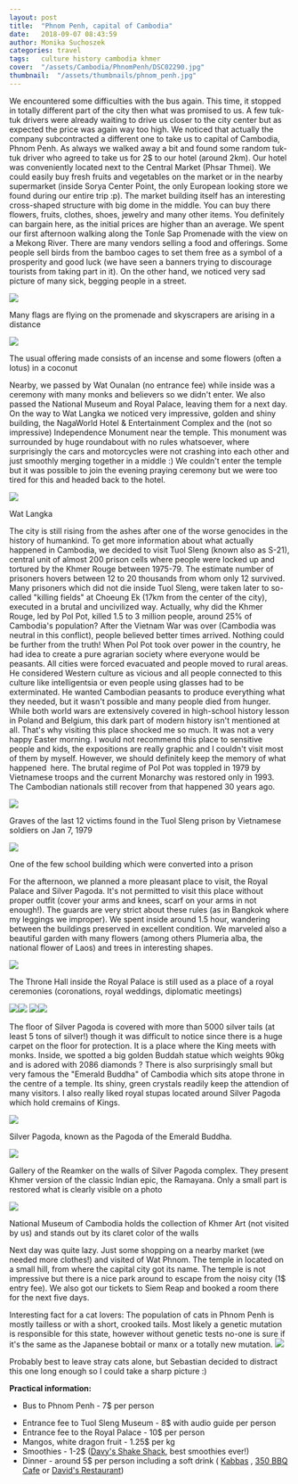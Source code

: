 ```yaml
---
layout: post
title:  "Phnom Penh, capital of Cambodia"
date:   2018-09-07 08:43:59
author: Monika Suchoszek
categories: travel
tags:	culture history cambodia khmer
cover:  "/assets/Cambodia/PhnomPenh/DSC02290.jpg"
thumbnail:  "/assets/thumbnails/phnom_penh.jpg"
---
```


We encountered some difficulties with the bus again. This time, it stopped in totally different part of the city then what was promised to us. A few tuk-tuk drivers were already waiting to drive us closer to the city center but as expected the price was again way too high. We noticed that actually the company subcontracted a different one to take us to capital of Cambodia, Phnom Penh. As always we walked away a bit and found some random tuk-tuk driver who agreed to take us for 2$ to our hotel (around 2km). Our hotel was conveniently located next to the Central Market (Phsar Thmei). We could easily buy fresh fruits and vegetables on the market or in the nearby supermarket (inside Sorya Center Point, the only European looking store we found during our entire trip :p). The market building itself has an interesting cross-shaped structure with big dome in the middle. You can buy there flowers, fruits, clothes, shoes, jewelry and many other items. You definitely can bargain here, as the initial prices are higher than an average. We spent our first afternoon walking along the Tonle Sap Promenade with the view on a Mekong River. There are many vendors selling a food and offerings. Some people sell birds from the bamboo cages to set them free as a symbol of a prosperity and good luck (we have seen a banners trying to discourage tourists from taking part in it). On the other hand, we noticed very sad picture of many sick, begging people in a street.

<img src="/assets/Cambodia/PhnomPenh/DSC02220.1.jpg">
<p class="caption">Many flags are flying on the promenade and skyscrapers are arising in a distance</p>
<img src="/assets/Cambodia/PhnomPenh/DSC02223.jpg">
<p class="caption">The usual offering made consists of an incense and some flowers (often a lotus) in a coconut</p>

Nearby, we passed by Wat Ounalan (no entrance fee) while inside was a ceremony with many monks and believers so we didn't enter. We also passed the National Museum and Royal Palace, leaving them for a next day. On the way to Wat Langka we noticed very impressive, golden and shiny building, the NagaWorld Hotel &amp; Entertainment Complex and the (not so impressive) Independence Monument near the temple. This monument was surrounded by huge roundabout with no rules whatsoever, where surprisingly the cars and motorcycles were not crashing into each other and just smoothly merging together in a middle :) We couldn't enter the temple but it was possible to join the evening praying ceremony but we were too tired for this and headed back to the hotel.

<img src="/assets/Cambodia/PhnomPenh/DSC02236.jpg">
<p class="caption">Wat Langka</p>

The city is still rising from the ashes after one of the worse genocides in the history of humankind. To get more information about what actually happened in Cambodia, we decided to visit Tuol Sleng (known also as S-21), central unit of almost 200 prison cells where people were locked up and tortured by the Khmer Rouge between 1975-79. The estimate number of prisoners hovers between 12 to 20 thousands from whom only 12 survived. Many prisoners which did not die inside Tuol Sleng, were taken later to so-called "killing fields" at Choeung Ek (17km from the center of the city), executed in a brutal and uncivilized way. Actually, why did the Khmer Rouge, led by Pol Pot, killed 1.5 to 3 million people, around 25% of Cambodia's population? After the Vietnam War was over (Cambodia was neutral in this conflict), people believed better times arrived. Nothing could be further from the truth! When Pol Pot took over power in the country, he had idea to create a pure agrarian society where everyone would be peasants. All cities were forced evacuated and people moved to rural areas. He considered Western culture as vicious and all people connected to this culture like intelligentsia or even people using glasses had to be exterminated. He wanted Cambodian peasants to produce everything what they needed, but it wasn't possible and many people died from hunger. While both world wars are extensively covered in high-school history lesson in Poland and Belgium, this dark part of modern history isn't mentioned at all. That's why visiting this place shocked me so much. It was not a very happy Easter morning. I would not recommend this place to sensitive people and kids, the expositions are really graphic and I couldn't visit most of them by myself. However, we should definitely keep the memory of what happened  here. The brutal regime of Pol Pot was toppled in 1979 by Vietnamese troops and the current Monarchy was restored only in 1993. The Cambodian nationals still recover from that happened 30 years ago.

<img src="/assets/Cambodia/PhnomPenh/DSC02243.jpg">
<p class="caption">Graves of the last 12 victims found in the Tuol Sleng prison by Vietnamese soldiers on Jan 7, 1979</p>
<img src="/assets/Cambodia/PhnomPenh/DSC02247.jpg">
<p class="caption">One of the few school building which were converted into a prison</p>

For the afternoon, we planned a more pleasant place to visit, the Royal Palace and Silver Pagoda. It's not permitted to visit this place without proper outfit (cover your arms and knees, scarf on your arms in not enough!). The guards are very strict about these rules (as in Bangkok where my leggings we improper). We spent inside around 1.5 hour, wandering between the buildings preserved in excellent condition. We marveled also a beautiful garden with many flowers (among others Plumeria alba, the national flower of Laos) and trees in interesting shapes.

<img src="/assets/Cambodia/PhnomPenh/DSC02290.jpg">
<p class="caption">The Throne Hall inside the Royal Palace is still used as a place of a royal ceremonies (coronations, royal weddings, diplomatic meetings)</p>
<img src="/assets/Cambodia/PhnomPenh/DSC02324-e1536745911256.jpg"><img src="/assets/Cambodia/PhnomPenh/DSC02284-e1536745786214.jpg">
<img src="/assets/Cambodia/PhnomPenh/IMG_20180401_164429271.jpg"><img src="/assets/Cambodia/PhnomPenh/DSC02302-e1536745795589.jpg">

The floor of Silver Pagoda is covered with more than 5000 silver tails (at least 5 tons of silver!) though it was difficult to notice since there is a huge carpet on the floor for protection. It is a place where the King meets with monks. Inside, we spotted a big golden Buddah statue which weights 90kg and is adored with 2086 diamonds ? There is also surprisingly small but very famous the "Emerald Buddha" of Cambodia which sits atope throne in the centre of a temple. Its shiny, green crystals readily keep the attendion of many visitors. I also really liked royal stupas located around Silver Pagoda which hold cremains of Kings.

<img src="/assets/Cambodia/PhnomPenh/DSC02313.jpg">
<p class="caption">Silver Pagoda, known as the Pagoda of the Emerald Buddha.</p>
<img src="/assets/Cambodia/PhnomPenh/DSC02307.jpg">
<p class="caption">Gallery of the Reamker on the walls of Silver Pagoda complex. They present Khmer version of the classic Indian epic, the Ramayana. Only a small part is restored what is clearly visible on a photo</p>
<img src="/assets/Cambodia/PhnomPenh/DSC02251.jpg">
<p class="caption">National Museum of Cambodia holds the collection of Khmer Art (not visited by us) and stands out by its claret color of the walls</p>

Next day was quite lazy. Just some shopping on a nearby market (we needed more clothes!) and visited of Wat Phnom. The temple in located on a small hill, from where the capital city got its name. The temple is not impressive but there is a nice park around to escape from the noisy city (1$ entry fee). We also got our tickets to Siem Reap and booked a room there for the next five days.

Interesting fact for a cat lovers: The population of cats in Phnom Penh is mostly tailless or with a short, crooked tails. Most likely a genetic mutation is responsible for this state, however without genetic tests no-one is sure if it's the same as the Japanese bobtail or manx or a totally new mutation.
<img src="/assets/Cambodia/PhnomPenh/DSC02401.jpg">
<p class="caption">Probably best to leave stray cats alone, but Sebastian decided to distract this one long enough so I could take a sharp picture :)</p>

__Practical information:__
  * Bus to Phnom Penh - 7$ per person</p>
  * Entrance fee to Tuol Sleng Museum - 8$ with audio guide per person
  * Entrance fee to the Royal Palace - 10$ per person
  * Mangos, white dragon fruit - 1.25$ per kg
  * Smoothies - 1-2$ (<a href="https://www.tripadvisor.com/Restaurant_Review-g293940-d8568725-Reviews-Davy_s_Shake_Shack-Phnom_Penh.html">Davy's Shake Shack</a>, best smoothies ever!)
  * Dinner - around 5$ per person including a soft drink ( <a href="https://www.tripadvisor.com/Restaurant_Review-g293940-d2372913-Reviews-Kabbas_Restaurant-Phnom_Penh.html">Kabbas</a> , <a href="https://www.tripadvisor.com/Restaurant_Review-g293940-d10226831-Reviews-350_BBQ_Cafe-Phnom_Penh.html">350 BBQ Cafe</a> or <a href="https://www.tripadvisor.com/Restaurant_Review-g293940-d3454214-Reviews-David_s_Restaurant_Handmade_Noodles-Phnom_Penh.html">David's Restaurant</a>)
